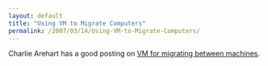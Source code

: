 ```yaml
---
layout: default
title: "Using VM to Migrate Computers"
permalink: /2007/03/14/Using-VM-to-Migrate-Computers/
---
```


Charlie Arehart has a good posting on <a href="http://carehart.org/blog/client/index.cfm/2007/3/12/backup_your_computer_as_a_vm" target="_blank">VM for migrating between machines</a>.